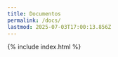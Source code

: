 ```yaml
---
title: Documentos
permalink: /docs/
lastmod: 2025-07-03T17:00:13.856Z
---
```


{% include index.html %}
